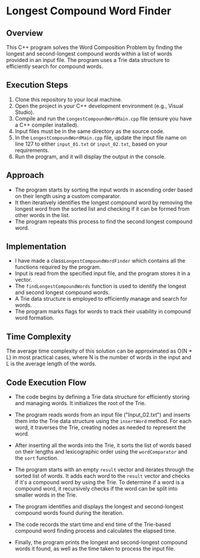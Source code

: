 # Longest Compound Word Finder

## Overview
This C++ program solves the Word Composition Problem by finding the longest and second-longest compound words within a list of words provided in an input file. The program uses a Trie data structure to efficiently search for compound words.

## Execution Steps
1. Clone this repository to your local machine.
2. Open the project in your C++ development environment (e.g., Visual Studio).
3. Compile and run the `LongestCompoundWordMain.cpp` file (ensure you have a C++ compiler installed).
4. Input files must be in the same directory as the source code.
5. In the `LongestCompoundWordMain.cpp` file, update the input file name on line 127 to either `input_01.txt` or `input_02.txt`, based on your requirements.
6. Run the program, and it will display the output in the console.

## Approach
- The program starts by sorting the input words in ascending order based on their length using a custom comparator.
- It then iteratively identifies the longest compound word by removing the longest word from the sorted list and checking if it can be formed from other words in the list.
- The program repeats this process to find the second longest compound word.

## Implementation
- I have made a class`LongestCompoundWordFinder` which contains all the functions required by the program.
- Input is read from the specified input file, and the program stores it in a vector.
- The `findLongestCompoundWords` function is used to identify the longest and second longest compound words.
- A Trie data structure is employed to efficiently manage and search for words.
- The program marks flags for words to track their usability in compound word formation.
  
## Time Complexity
The average time complexity of this solution can be approximated as O(N * L) in most practical cases, where N is the number of words in the input and L is the average length of the words.

## Code Execution Flow

   - The code begins by defining a Trie data structure for efficiently storing and managing words. It initializes the root of the Trie.

   - The program reads words from an input file ("Input_02.txt") and inserts them into the Trie data structure using the `insertWord` method. For each word, it traverses the Trie, creating nodes as needed to represent the word.

   - After inserting all the words into the Trie, it sorts the list of words based on their lengths and lexicographic order using the `wordComparator` and the `sort` function.

   - The program starts with an empty `result` vector and iterates through the sorted list of words. It adds each word to the `result` vector and checks if it's a compound word by using the Trie. To determine if a word is a compound word, it recursively checks if the word can be split into smaller words in the Trie.

   - The program identifies and displays the longest and second-longest compound words found during the iteration.
    
   - The code records the start time and end time of the Trie-based compound word finding process and calculates the elapsed time.

   - Finally, the program prints the longest and second-longest compound words it found, as well as the time taken to process the input file.

